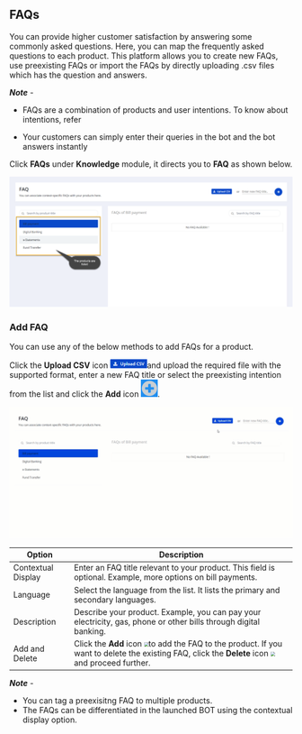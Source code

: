 ## FAQs

You can provide higher customer satisfaction by answering some commonly asked questions. Here, you can map the frequently asked questions to each product. This platform allows you to create new FAQs, use preexisting FAQs or import the FAQs by directly uploading .csv files which has the question and answers.

***Note*** - 

- FAQs are a combination of products and user intentions. To know about intentions, refer 

[Intents]: https://cogniwide.github.io/cogniassist-docs/blog/2020/05/10/create-good-intents-version-1.0.0

- Your customers can simply enter their queries in the bot and the bot answers instantly 

Click **FAQs** under **Knowledge** module, it directs you to **FAQ** as shown below.  

<img src="assets\CA_011.png" style="zoom:50%;" />

### Add FAQ

You can use any of the below methods to add FAQs for a product.

Click the **Upload CSV** icon <img src="assets\CA_012.png" style="zoom:50%;" />and upload the required file with the supported format, enter a new FAQ title or select the preexisting intention from the list and click the **Add** icon <img src="assets\CA_00.png" style="zoom: 25%;" />.

<img src="assets\cw_0121.gif" style="zoom:50%;" />

| Option             | Description                                                  |
| ------------------ | ------------------------------------------------------------ |
| Contextual Display | Enter an FAQ title relevant to your product. This field is optional. Example, more options on bill payments. |
| Language           | Select the language from the list. It lists the primary and secondary languages. |
| Description        | Describe your product. Example, you can pay your electricity, gas, phone or other bills through digital banking. |
| Add and Delete     | Click the **Add** icon <img src="D:\Cogniassist\cogniassist-docs\docs\assets\CA_014.png" style="zoom:50%;" />to add the FAQ to the product. If you want to delete the existing FAQ, click the **Delete** icon <img src="D:\Cogniassist\cogniassist-docs\docs\assets\CA_015.png" style="zoom:50%;" />and proceed further. |

***Note*** - 

- You can tag a preexisitng FAQ to multiple products.
- The FAQs can be differentiated in the launched BOT using the contextual display option.